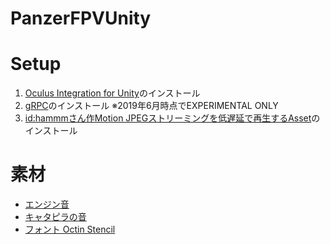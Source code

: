# PanzerFPVUnity

# Setup

1. [Oculus Integration for Unity](https://developer.oculus.com/downloads/package/unity-integration/)のインストール
2. [gRPC](https://github.com/grpc/grpc/tree/master/examples/csharp/HelloworldUnity)のインストール ※2019年6月時点でEXPERIMENTAL ONLY
3. [id:hammmさん作Motion JPEGストリーミングを低遅延で再生するAsset](http://hammmm.hatenablog.com/entry/2016/12/15/204514)のインストール


# 素材

* [エンジン音](http://www.orangefreesounds.com/tank-sound-effect/)
* [キャタピラの音](https://commons.nicovideo.jp/material/nc140616)
* [フォント Octin Stencil](https://www.dafont.com/octin-stencil-free.font)
